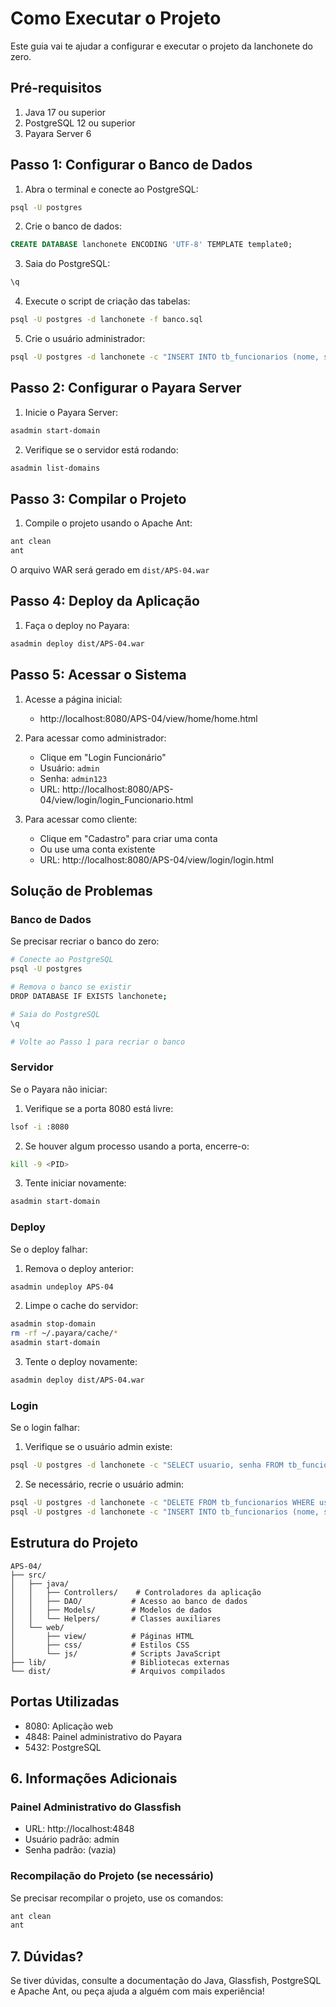 # Como Executar o Projeto

Este guia vai te ajudar a configurar e executar o projeto da lanchonete do zero.

## Pré-requisitos

1. Java 17 ou superior
2. PostgreSQL 12 ou superior
3. Payara Server 6

## Passo 1: Configurar o Banco de Dados

1. Abra o terminal e conecte ao PostgreSQL:
```bash
psql -U postgres
```

2. Crie o banco de dados:
```sql
CREATE DATABASE lanchonete ENCODING 'UTF-8' TEMPLATE template0;
```

3. Saia do PostgreSQL:
```sql
\q
```

4. Execute o script de criação das tabelas:
```bash
psql -U postgres -d lanchonete -f banco.sql
```

5. Crie o usuário administrador:
```bash
psql -U postgres -d lanchonete -c "INSERT INTO tb_funcionarios (nome, sobrenome, usuario, senha, cargo, salario, fg_ativo) VALUES ('Admin', 'Sistema', 'admin', MD5('admin123'), 'Administrador', 5000.00, 1);"
```

## Passo 2: Configurar o Payara Server

1. Inicie o Payara Server:
```bash
asadmin start-domain
```

2. Verifique se o servidor está rodando:
```bash
asadmin list-domains
```

## Passo 3: Compilar o Projeto

1. Compile o projeto usando o Apache Ant:
```bash
ant clean
ant
```

O arquivo WAR será gerado em `dist/APS-04.war`

## Passo 4: Deploy da Aplicação

1. Faça o deploy no Payara:
```bash
asadmin deploy dist/APS-04.war
```

## Passo 5: Acessar o Sistema

1. Acesse a página inicial:
   - http://localhost:8080/APS-04/view/home/home.html

2. Para acessar como administrador:
   - Clique em "Login Funcionário"
   - Usuário: `admin`
   - Senha: `admin123`
   - URL: http://localhost:8080/APS-04/view/login/login_Funcionario.html

3. Para acessar como cliente:
   - Clique em "Cadastro" para criar uma conta
   - Ou use uma conta existente
   - URL: http://localhost:8080/APS-04/view/login/login.html

## Solução de Problemas

### Banco de Dados

Se precisar recriar o banco do zero:
```bash
# Conecte ao PostgreSQL
psql -U postgres

# Remova o banco se existir
DROP DATABASE IF EXISTS lanchonete;

# Saia do PostgreSQL
\q

# Volte ao Passo 1 para recriar o banco
```

### Servidor

Se o Payara não iniciar:
1. Verifique se a porta 8080 está livre:
```bash
lsof -i :8080
```

2. Se houver algum processo usando a porta, encerre-o:
```bash
kill -9 <PID>
```

3. Tente iniciar novamente:
```bash
asadmin start-domain
```

### Deploy

Se o deploy falhar:
1. Remova o deploy anterior:
```bash
asadmin undeploy APS-04
```

2. Limpe o cache do servidor:
```bash
asadmin stop-domain
rm -rf ~/.payara/cache/*
asadmin start-domain
```

3. Tente o deploy novamente:
```bash
asadmin deploy dist/APS-04.war
```

### Login

Se o login falhar:
1. Verifique se o usuário admin existe:
```bash
psql -U postgres -d lanchonete -c "SELECT usuario, senha FROM tb_funcionarios WHERE usuario = 'admin';"
```

2. Se necessário, recrie o usuário admin:
```bash
psql -U postgres -d lanchonete -c "DELETE FROM tb_funcionarios WHERE usuario = 'admin';"
psql -U postgres -d lanchonete -c "INSERT INTO tb_funcionarios (nome, sobrenome, usuario, senha, cargo, salario, fg_ativo) VALUES ('Admin', 'Sistema', 'admin', MD5('admin123'), 'Administrador', 5000.00, 1);"
```

## Estrutura do Projeto

```
APS-04/
├── src/
│   ├── java/
│   │   ├── Controllers/    # Controladores da aplicação
│   │   ├── DAO/           # Acesso ao banco de dados
│   │   ├── Models/        # Modelos de dados
│   │   └── Helpers/       # Classes auxiliares
│   └── web/
│       ├── view/          # Páginas HTML
│       ├── css/           # Estilos CSS
│       └── js/            # Scripts JavaScript
├── lib/                   # Bibliotecas externas
└── dist/                  # Arquivos compilados
```

## Portas Utilizadas
- 8080: Aplicação web
- 4848: Painel administrativo do Payara
- 5432: PostgreSQL

## 6. Informações Adicionais

### Painel Administrativo do Glassfish
- URL: http://localhost:4848
- Usuário padrão: admin
- Senha padrão: (vazia)

### Recompilação do Projeto (se necessário)
Se precisar recompilar o projeto, use os comandos:
```sh
ant clean
ant
```

## 7. Dúvidas?

Se tiver dúvidas, consulte a documentação do Java, Glassfish, PostgreSQL e Apache Ant, ou peça ajuda a alguém com mais experiência! 